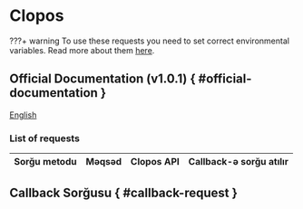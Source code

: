 # Clopos

???+ warning
    To use these requests you need to set correct environmental variables. Read more about them [here](./env.md). 

## Official Documentation (v1.0.1) { #official-documentation }

[English](https://developer.clopos.com/)

### List of requests

| Sorğu metodu | Məqsəd | Clopos API | Callback-ə sorğu atılır |
| :----------- | :----- | :--------: | :---------------------: |

## Callback Sorğusu { #callback-request }
